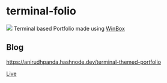 # terminal-folio
![](https://i.postimg.cc/tJy7ZnLQ/Black-and-Cyan-Futuristic-Neon-Survival-You-Tube-Thumbnail.png)
Terminal based Portfolio made using [WinBox](https://github.com/nextapps-de/winbox)
## Blog
https://anirudhpanda.hashnode.dev/terminal-themed-portfolio
<br/>

[Live](https://terminalfolio.netlify.app/)
